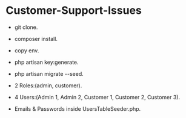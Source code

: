 # Customer-Support-Issues

-   git clone.
-   composer install.
-   copy env.
-   php artisan key:generate.
-   php artisan migrate --seed.

-   2 Roles:(admin, customer).
-   4 Users:(Admin 1, Admin 2, Customer 1, Customer 2, Customer 3).
-   Emails & Passwords inside UsersTableSeeder.php.
